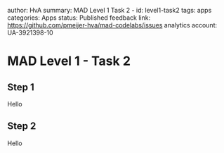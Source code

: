 author: HvA
summary: MAD Level 1 Task 2 - 
id: level1-task2
tags: apps
categories: Apps
status: Published
feedback link: https://github.com/pmeijer-hva/mad-codelabs/issues
analytics account: UA-3921398-10

# MAD Level 1 - Task 2

## Step 1

Hello

## Step 2

Hello
